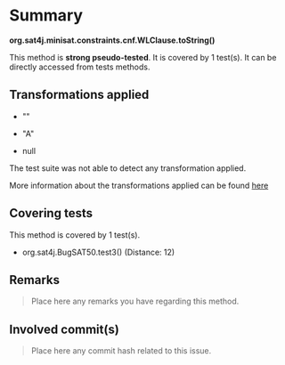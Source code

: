 # Summary
**org.sat4j.minisat.constraints.cnf.WLClause.toString()**

This method is **strong pseudo-tested**.
It is covered by 1 test(s). It can be directly accessed from tests methods.


## Transformations applied

- &quot;&quot;

- &quot;A&quot;

- null


The test suite was not able to detect any transformation applied.

More information about the transformations applied can be found [here](https://github.com/STAMP-project/pitest-descartes)

## Covering tests
This method is covered by 1 test(s).
* org.sat4j.BugSAT50.test3() (Distance: 12)


## Remarks
> Place here any remarks you have regarding this method.

## Involved commit(s)

> Place here any commit hash related to this issue.
